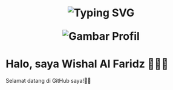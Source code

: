 
<h1 align="center">
    <img src="https://readme-typing-svg.herokuapp.com/?font=Righteous&size=35&center=true&vCenter=true&width=500&height=70&duration=4000&lines=Hi+I'm+Wishal+Al+Faridz!" alt="Typing SVG" />
    <p align="center">
    <img src="https://i2.wp.com/genshinbuilds.aipurrjects.com/genshin/characters/yoimiya/image.png?strip=all&quality=100" alt="Gambar Profil">
                    

</h1>

# Halo, saya Wishal Al Faridz 🗿🗿🗿

Selamat datang di GitHub saya!🗿🗿
